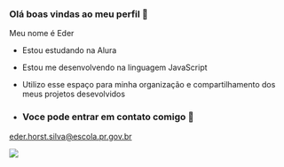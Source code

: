 ### Olá boas vindas ao meu perfil 🧠

Meu nome é Eder
- Estou estudando na Alura
- Estou me desenvolvendo na linguagem JavaScript
- Utilizo esse espaço para minha organização e compartilhamento dos meus projetos desevolvidos

- ### Voce pode entrar em contato comigo 📧

eder.horst.silva@escola.pr.gov.br

![](https://media1.tenor.com/m/2yZ8j2p1YEAAAAAC/hello-wave.gif)
